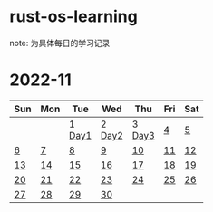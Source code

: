 # rust-os-learning
note: 为具体每日的学习记录


# 2022-11          
|Sun | Mon | Tue  | Wed | Thu | Fri | Sat |
|---| ---| ---| ---| ---| ---| ---|
|  |  | 1 <br> [Day1](note/Day1.md) | 2<br>[Day2](note/Day2.md) | 3 <br>[Day3](note/Day3.md) | [4](#114) | [5](#115) |
| [6](#116) | [7](#117) | [8](#118) | [9](#119) | [10](#1110) | [11](#1111) | [12](#1112) |
| [13](#1113) | [14](#1114) | [15](#1115) | [16](#1116) | [17](#1117) | [18](#1118) | [19](#1119) |
| [20](#1120) | [21](#1121) | [22](#1122) | [23](#1123) | [24](#1124) | [25](#1125) | [26](#1126) |
| [27](#1127) | [28](#1128) | [29](#1129) | [30](#1130) |